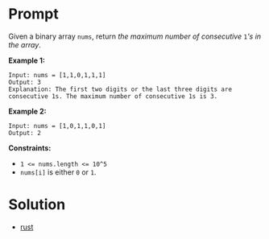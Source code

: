 # Prompt
Given a binary array `nums`, return *the maximum number of consecutive* `1`*'s in the array*.

**Example 1:**
```
Input: nums = [1,1,0,1,1,1]
Output: 3
Explanation: The first two digits or the last three digits are consecutive 1s. The maximum number of consecutive 1s is 3.
```

**Example 2:**
```
Input: nums = [1,0,1,1,0,1]
Output: 2
```

**Constraints:**
* `1 <= nums.length <= 10^5`
* `nums[i]` is either `0` or `1`.

# Solution
* [rust](max_consecutive_ones.rs)
